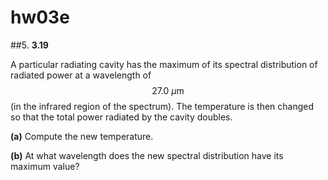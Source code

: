 # hw03e

##5.
**3.19**

A particular radiating cavity has the maximum of its spectral distribution of radiated power at a wavelength of $$27.0\:\mu\text{m}$$ (in the infrared region of the spectrum).  The temperature is then changed so that the total power radiated by the cavity doubles.

**(a)** Compute the new temperature.

**(b)** At what wavelength does the new spectral distribution have its maximum value?